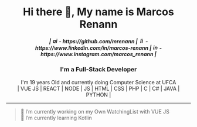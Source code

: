 <h1 align="center">
Hi there 👋, My name is Marcos Renann
</h1>
<h5 align="center">
| <img src='https://cdn.jsdelivr.net/npm/simple-icons@3.0.1/icons/github.svg' alt='github' height='15'> - https://github.com/mrenann |
<img src='https://cdn.jsdelivr.net/npm/simple-icons@3.0.1/icons/linkedin.svg' alt='linkedin' height='15'> - https://www.linkedin.com/in/marcos-renann |
<img src='https://cdn.jsdelivr.net/npm/simple-icons@3.0.1/icons/instagram.svg' alt='instagram' height='15'> - https://www.instagram.com/marcos_renann |
</h5>

<h3 align="center"> I'm a Full-Stack Developer</h3>
<p align="center">I'm 19 years Old and currently doing Computer Science at UFCA <br/>
| VUE JS | REACT | NODE | JS | HTML | CSS | PHP | C | C# | JAVA | PYTHON | </p>
<hr/>


> 🔭 I’m currently working on my Own WatchingList with VUE JS <br/>
 🌱 I’m currently learning Kotlin 

